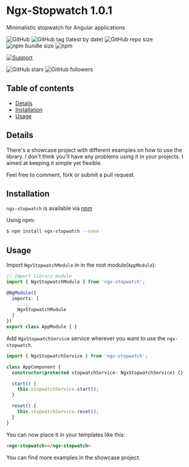 # Ngx-Stopwatch 1.0.1

Minimalistic stopwatch for Angular applications

![GitHub](https://img.shields.io/github/license/fjrevoredo/ngx-stopwatch.svg)
![GitHub tag (latest by date)](https://img.shields.io/github/tag-date/fjrevoredo/ngx-stopwatch.svg)
![GitHub repo size](https://img.shields.io/github/repo-size/fjrevoredo/ngx-stopwatch.svg)
![npm bundle size](https://img.shields.io/bundlephobia/min/ngx-stopwatch.svg)
![npm](https://img.shields.io/npm/dw/ngx-stopwatch.svg)

[![Support](https://img.shields.io/badge/Support-Angular%207%2B-blue.svg)]()

![GitHub stars](https://img.shields.io/github/stars/fjrevoredo/ngx-stopwatch.svg?style=social)
![GitHub followers](https://img.shields.io/github/followers/fjrevoredo.svg?style=social)

## Table of contents

- [Details](#details)
- [Installation](#installation)
- [Usage](#usage)

## Details
There's a showcase project with different examples on how to use the library. I don't think you'll have any problems using it in your projects. I aimed at keeping it simple yet flexible.

Feel free to comment, fork or submit a pull request.

## Installation

`ngx-stopwatch` is available via [npm](https://www.npmjs.com/package/ngx-stopwatch)

Using npm:
```bash
$ npm install ngx-stopwatch --save
```

## Usage

Import `NgxStopwatchModule` in  in the root module(`AppModule`):
```typescript
// Import library module
import { NgxStopwatchModule } from 'ngx-stopwatch';

@NgModule({
  imports: [
    ...,
    NgxStopwatchModule
  ]
})
export class AppModule { }
```

Add `NgxStopwatchService` service wherever you want to use the `ngx-stopwatch`.
```typescript
import { NgxStopwatchService } from 'ngx-stopwatch';

class AppComponent {
  constructor(protected stopwatchService: NgxStopwatchService) {}

  start() {
    this.stopwatchService.start();
  }

  reset() {
    this.stopwatchService.reset();
  }
}
```

You can now place it in your templates like this:
```html
<ngx-stopwatch></ngx-stopwatch>
```

You can find more examples in the showcase project.

